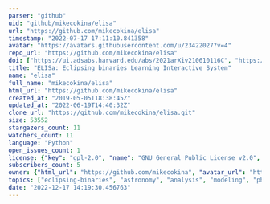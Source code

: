 ```yaml
---
parser: "github"
uid: "github/mikecokina/elisa"
url: "https://github.com/mikecokina/elisa"
timestamp: "2022-07-17 17:11:10.841358"
avatar: "https://avatars.githubusercontent.com/u/23422027?v=4"
repo_url: "https://github.com/mikecokina/elisa"
doi: ["https://ui.adsabs.harvard.edu/abs/2021arXiv210610116C", "https://ui.adsabs.harvard.edu/abs/2021ascl.soft08015C/abstract"]
title: "ELISa: Eclipsing binaries Learning Interactive System"
name: "elisa"
full_name: "mikecokina/elisa"
html_url: "https://github.com/mikecokina/elisa"
created_at: "2019-05-05T18:38:45Z"
updated_at: "2022-06-19T14:40:32Z"
clone_url: "https://github.com/mikecokina/elisa.git"
size: 53552
stargazers_count: 11
watchers_count: 11
language: "Python"
open_issues_count: 1
license: {"key": "gpl-2.0", "name": "GNU General Public License v2.0", "spdx_id": "GPL-2.0", "url": "https://api.github.com/licenses/gpl-2.0", "node_id": "MDc6TGljZW5zZTg="}
subscribers_count: 5
owner: {"html_url": "https://github.com/mikecokina", "avatar_url": "https://avatars.githubusercontent.com/u/23422027?v=4", "login": "mikecokina", "type": "User"}
topics: ["eclipsing-binaries", "astronomy", "analysis", "modeling", "physic"]
date: "2022-12-17 14:19:30.456763"
---
```

